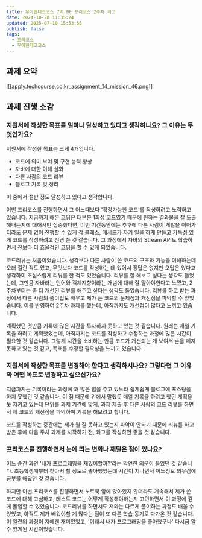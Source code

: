 ```yaml
---
title: 우아한테크코스 7기 BE 프리코스 2주차 회고
date: 2024-10-28 11:35:24
updated: 2025-07-10 15:53:56
publish: false
tags:
  - 프리코스
  - 우아한테크코스
---
```

## 과제 요약
![[apply.techcourse.co.kr_assignment_14_mission_46.png]]

## 과제 진행 소감
### 지원서에 작성한 목표를 얼마나 달성하고 있다고 생각하나요? 그 이유는 무엇인가요?
지원서에 작성한 목표는 크게 4개입니다.

- 코드에 의미 부여 및 구현 능력 향상
- 자바에 대한 이해 심화
- 다른 사람의 코드 리뷰
- 블로그 기록 및 정리

이 중에서 절반 정도 달성하고 있다고 생각합니다. 

이번 프리코스를 진행하면서 그 어느때보다 '확장가능한 코드'를 작성하려고 노력하고 있습니다. 지금까지 해온 코딩은 대부분 1회성 코드였기 때문에 원하는 결과물을 잘 도출해내는지에 대해서만 집중했다면, 이번 기간동안에는 추후에 다른 사람이 개발을 이어가더라도 문제 없이 진행할 수 있게 각 클래스, 매서드가 자기 일을 하게 만들고 가독성 있게 코드를 작성하려고 신경 쓴 것 같습니다. 그 과정에서 자바의 Stream API도 학습하면서 전보다 더 효율적인 코딩을 할 수 있게 되었습니다.

코드리뷰는 처음이었습니다. 생각보다 다른 사람이 쓴 코드의 구조와 기능을 이해하는데 오래 걸린 적도 있고, 무엇보다 코드를 작성하는 데 있어서 정답은 없지만 오답은 있다고 생각하여 조심스럽게 리뷰를 한 적도 있었습니다. 리뷰를 잘 해보고 싶다는 생각도 들었는데, 그만큼 자바라는 언어와 객체지향이라는 개념에 대해 잘 알아야한다고 느꼈고, 2주차부터는 좀 더 개선된 리뷰를 해주고 싶다는 생각도 들었습니다. 리뷰를 하고 받는 과정에서 다른 사람의 풀이법도 배우고 제가 쓴 코드의 문제점과 개선점을 파악할 수 있었습니다. 이를 반영하여 2주차 과제를 했는데, 아직까지도 개선점이 많다고 느끼고 있습니다. 

계획했던 것만큼 기록에 많은 시간을 투자하지 못하고 있는 것 같습니다. 원래는 매일 기록을 하려고 계획했었는데, 아직까지는 코드를 작성하고 수정하는 과정에 많은 시간이 필요한 것 같습니다. 그렇게 시간을 소비하는 만큼 코드가 개선되는 게 보여서 손을 떼지 못하고 있는 것 같고, 목표를 수정할 필요성을 느끼고 있습니다.

### 지원서에 작성한 목표를 변경해야 한다고 생각하시나요? 그렇다면 그 이유와 어떤 목표로 변경하고 싶으신가요?
지금까지는 기록이라는 과정에 꽤 많은 힘을 주고 있느라 쉽게쉽게 블로그에 포스팅을 하지 못했던 것 같습니다. 이 점 때문에 위에서 말했듯 매일 기록을 하려고 했던 계획을 못 지키고 있는데 단위를 과제 기간에 맞게, 과제 제출 후 다른 사람의 코드 리뷰를 하면서 제 코드의 개선점을 파악하며 기록을 해보려고 합니다.

코드를 작성하는 중간에는 제가 뭘 잘 못하고 있는지 파악이 안되기 때문에 리뷰를 하고 받은 후에 다음 주차 과제를 시작하기 전, 회고를 작성하면 좋을 것 같습니다.

### 프리코스를 진행하면서 눈에 띄는 변화나 깨달은 점이 있나요?
어느 순간 과연 '내가 프로그래밍을 재밌어할까?'라는 막연한 의문이 들었던 것 같습니다. 초등학생때부터 찾아서 할 정도로 좋아했었는데 시간이 지나면서 어느정도 의무감에 공부를 해왔던 것 같습니다. 

하지만 이번 프리코스를 진행하면서 노트북 앞에 앉아있지 않더라도 계속해서 제가 쓴 코드에 대해 고심하고, 테스트 코드는 어떻게 작성해야하는지 고민하면서 이 과정에 깊게 몰입할 수 있었습니다. 코드리뷰를 하면서도 저와는 다르게 풀이하는 과정도 배울 수 있었고,  아직도 제가 배워야할 게 많다는 점이 또 다른 학습 동기로 다가온 것 같습니다. 이 일련의 과정이 저에겐 재미있었고, '이래서 내가 프로그래밍을 좋아했구나' 다시금 알 수 있게된 시간이었습니다. 
